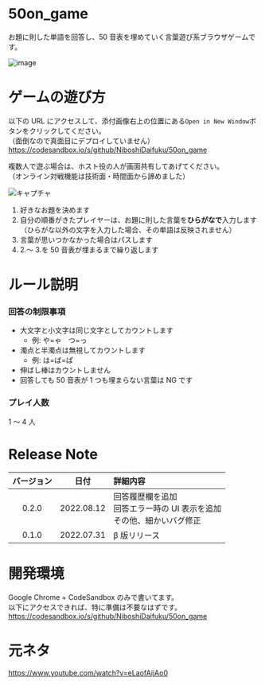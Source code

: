 # 50on_game

お題に則した単語を回答し、50 音表を埋めていく言葉遊び系ブラウザゲームです。

![image](https://user-images.githubusercontent.com/53576995/184232010-7571ed02-37d2-4cce-89fc-d583a5d2bc39.png)

# ゲームの遊び方

以下の URL にアクセスして、添付画像右上の位置にある`Open in New Window`ボタンをクリックしてください。  
（面倒なので真面目にデプロイしていません）  
https://codesandbox.io/s/github/NiboshiDaifuku/50on_game

複数人で遊ぶ場合は、ホスト役の人が画面共有してあげてください。  
（オンライン対戦機能は技術面・時間面から諦めました）

![キャプチャ](https://user-images.githubusercontent.com/53576995/181920053-9998c047-2f4c-46f9-8d92-ad61aca9f59b.PNG)

1. 好きなお題を決めます
2. 自分の順番がきたプレイヤーは、お題に則した言葉を**ひらがなで**入力します  
   （ひらがな以外の文字を入力した場合、その単語は反映されません）
3. 言葉が思いつかなかった場合はパスします
4. 2.～ 3.を 50 音表が埋まるまで繰り返します

# ルール説明

### 回答の制限事項

- 大文字と小文字は同じ文字としてカウントします
  - 例: や=ゃ　つ=っ
- 濁点と半濁点は無視してカウントします
  - 例: は=ば=ぱ
- 伸ばし棒はカウントしません
- 回答しても 50 音表が 1 つも埋まらない言葉は NG です

### プレイ人数

1 ～ 4 人

# Release Note

| バージョン |    日付    | 詳細内容                                                                   |
| :--------: | :--------: | :------------------------------------------------------------------------- |
|   0.2.0    | 2022.08.12 | 回答履歴欄を追加<br>回答エラー時の UI 表示を追加<br>その他、細かいバグ修正 |
|   0.1.0    | 2022.07.31 | β 版リリース                                                               |

# 開発環境

Google Chrome + CodeSandbox のみで書いてます。  
以下にアクセスできれば、特に準備は不要なはずです。  
https://codesandbox.io/s/github/NiboshiDaifuku/50on_game

# 元ネタ

https://www.youtube.com/watch?v=eLaofAijAo0
